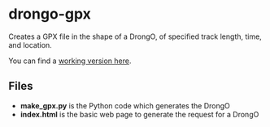 # drongo-gpx

Creates a GPX file in the shape of a DrongO, of specified track length, time, and location.

You can find a [working version here](http://drongo-gpx.s3-website-eu-west-1.amazonaws.com/).

## Files
* **make_gpx.py** is the Python code which generates the DrongO
* **index.html** is the basic web page to generate the request for a DrongO
